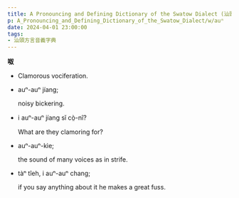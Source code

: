 ```yaml
---
title: A Pronouncing and Defining Dictionary of the Swatow Dialect (汕頭方言音義字典) / auⁿ
p: A_Pronouncing_and_Defining_Dictionary_of_the_Swatow_Dialect/w/auⁿ
date: 2024-04-01 23:00:00
tags: 
- 汕頭方言音義字典
---
```



**呶**
- Clamorous vociferation.

- auⁿ-auⁿ jíang;

  noisy bickering.

- i auⁿ-auⁿ jíang sĭ cò̤-nî?

  What are they clamoring for?

- auⁿ-auⁿ-kìe;

  the sound of many voices as in strife.

- tàⁿ tîeh, i auⁿ-auⁿ chang;

  if you say anything about it he makes a great fuss.